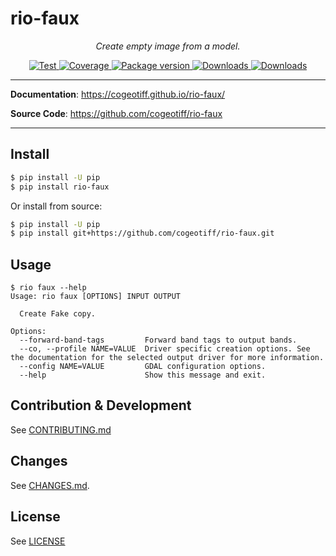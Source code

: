 # rio-faux

<p align="center">
  <em>Create empty image from a model.</em>
</p>

<p align="center">
  <a href="https://github.com/cogeotiff/rio-faux/actions?query=workflow%3ACI" target="_blank">
      <img src="https://github.com/cogeotiff/rio-faux/workflows/CI/badge.svg" alt="Test">
  </a>
  <a href="https://codecov.io/gh/cogeotiff/rio-faux" target="_blank">
      <img src="https://codecov.io/gh/cogeotiff/rio-faux/branch/master/graph/badge.svg" alt="Coverage">
  </a>
  <a href="https://pypi.org/project/rio-faux" target="_blank">
      <img src="https://img.shields.io/pypi/v/rio-faux?color=%2334D058&label=pypi%20package" alt="Package version">
  </a>
  <a href="https://pypistats.org/packages/rio-faux" target="_blank">
      <img src="https://img.shields.io/pypi/dm/rio-faux.svg" alt="Downloads">
  </a>
  <a href="https://github.com/cogeotiff/rio-faux/blob/master/LICENSE" target="_blank">
      <img src="https://img.shields.io/github/license/cogeotiff/rio-faux.svg" alt="Downloads">
  </a>
</p>

---

**Documentation**: <a href="https://cogeotiff.github.io/rio-faux/" target="_blank">https://cogeotiff.github.io/rio-faux/</a>

**Source Code**: <a href="https://github.com/cogeotiff/rio-faux" target="_blank">https://github.com/cogeotiff/rio-faux</a>

---

## Install

```bash
$ pip install -U pip
$ pip install rio-faux
```

Or install from source:

```bash
$ pip install -U pip
$ pip install git+https://github.com/cogeotiff/rio-faux.git
```

## Usage

```
$ rio faux --help
Usage: rio faux [OPTIONS] INPUT OUTPUT

  Create Fake copy.

Options:
  --forward-band-tags         Forward band tags to output bands.
  --co, --profile NAME=VALUE  Driver specific creation options. See the documentation for the selected output driver for more information.
  --config NAME=VALUE         GDAL configuration options.
  --help                      Show this message and exit.
```

## Contribution & Development

See [CONTRIBUTING.md](https://github.com/cogeotiff/rio-faux/blob/master/CONTRIBUTING.md)

## Changes

See [CHANGES.md](https://github.com/cogeotiff/rio-faux/blob/master/CHANGES.md).

## License

See [LICENSE](https://github.com/cogeotiff/rio-faux/blob/master/LICENSE)

